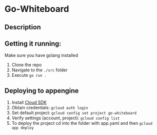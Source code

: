 # Go-Whiteboard

## Description


## Getting it running:
Make sure you have golang installed
1. Clone the repo
2. Navigate to the `./src` folder
3. Execute `go run .`

## Deploying to appengine
1. Install [Cloud SDK](https://cloud.google.com/sdk/docs/install)
2. Obtain credentials: `gcloud auth login`
3. Set default project: `gcloud config set project go-whiteboard`
4. Verify settings (account, project): `gcloud config list`
5. To deploy the project cd into the folder with app.yaml and then `gcloud app
deploy`